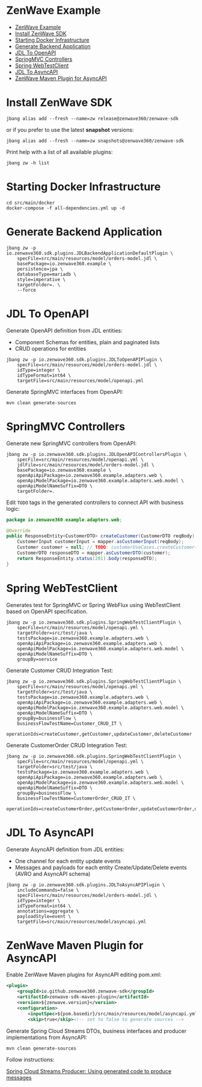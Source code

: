 # ZenWave Example

<!-- TOC -->
- [ZenWave Example](#zenwave-example)
- [Install ZenWave SDK](#install-zenwave-sdk)
- [Starting Docker Infrastructure](#starting-docker-infrastructure)
- [Generate Backend Application](#generate-backend-application)
- [JDL To OpenAPI](#jdl-to-openapi)
- [SpringMVC Controllers](#springmvc-controllers)
- [Spring WebTestClient](#spring-webtestclient)
- [JDL To AsyncAPI](#jdl-to-asyncapi)
- [ZenWave Maven Plugin for AsyncAPI](#zenwave-maven-plugin-for-asyncapi)
<!-- TOC -->

# Install ZenWave SDK

```shell
jbang alias add --fresh --name=zw release@zenwave360/zenwave-sdk
```

or if you prefer to use the latest **snapshot** versions:

```shell
jbang alias add --fresh --name=zw snapshots@zenwave360/zenwave-sdk
```
Print help with a list of all available plugins:

```shell
jbang zw -h list
```

# Starting Docker Infrastructure

```shell
cd src/main/docker
docker-compose -f all-dependencies.yml up -d
```

# Generate Backend Application

```shell
jbang zw -p io.zenwave360.sdk.plugins.JDLBackendApplicationDefaultPlugin \
    specFile=src/main/resources/model/orders-model.jdl \
    basePackage=io.zenwave360.example \
    persistence=jpa \
    databaseType=mariadb \
    style=imperative \
    targetFolder=. \
    --force
```

# JDL To OpenAPI

Generate OpenAPI definition from JDL entities:

- Component Schemas for entities, plain and paginated lists
- CRUD operations for entities

```shell
jbang zw -p io.zenwave360.sdk.plugins.JDLToOpenAPIPlugin \
    specFile=src/main/resources/model/orders-model.jdl \
    idType=integer \
    idTypeFormat=int64 \
    targetFile=src/main/resources/model/openapi.yml
```
Generate SpringMVC interfaces from OpenAPI:

```shell
mvn clean generate-sources
```
# SpringMVC Controllers

Generate new SpringMVC controllers from OpenAPI:

```shell
jbang zw -p io.zenwave360.sdk.plugins.JDLOpenAPIControllersPlugin \
    specFile=src/main/resources/model/openapi.yml \
    jdlFile=src/main/resources/model/orders-model.jdl \
    basePackage=io.zenwave360.example \
    openApiApiPackage=io.zenwave360.example.adapters.web \
    openApiModelPackage=io.zenwave360.example.adapters.web.model \
    openApiModelNameSuffix=DTO \
    targetFolder=.
```

Edit `TODO` tags in the generated controllers to connect API with business logic:

```java
package io.zenwave360.example.adapters.web;

@Override
public ResponseEntity<CustomerDTO> createCustomer(CustomerDTO reqBody) {
    CustomerInput customerInput = mapper.asCustomerInput(reqBody);
    Customer customer = null; // TODO: customerUseCases.createCustomer(customerInput);
    CustomerDTO responseDTO = mapper.asCustomerDTO(customer);
    return ResponseEntity.status(201).body(responseDTO);
}
```

# Spring WebTestClient

Generates test for SpringMVC or Spring WebFlux using WebTestClient based on OpenAPI specification.

```shell
jbang zw -p io.zenwave360.sdk.plugins.SpringWebTestClientPlugin \
    specFile=src/main/resources/model/openapi.yml \
    targetFolder=src/test/java \
    testsPackage=io.zenwave360.example.adapters.web \
    openApiApiPackage=io.zenwave360.example.adapters.web \
    openApiModelPackage=io.zenwave360.example.adapters.web.model \
    openApiModelNameSuffix=DTO \
    groupBy=service
```

Generate Customer CRUD Integration Test:

```shell
jbang zw -p io.zenwave360.sdk.plugins.SpringWebTestClientPlugin \
    specFile=src/main/resources/model/openapi.yml \
    targetFolder=src/test/java \
    testsPackage=io.zenwave360.example.adapters.web \
    openApiApiPackage=io.zenwave360.example.adapters.web \
    openApiModelPackage=io.zenwave360.example.adapters.web.model \
    openApiModelNameSuffix=DTO \
    groupBy=businessFlow \
    businessFlowTestName=Customer_CRUD_IT \
    operationIds=createCustomer,getCustomer,updateCustomer,deleteCustomer
```

Generate CustomerOrder CRUD Integration Test:

```shell
jbang zw -p io.zenwave360.sdk.plugins.SpringWebTestClientPlugin \
    specFile=src/main/resources/model/openapi.yml \
    targetFolder=src/test/java \
    testsPackage=io.zenwave360.example.adapters.web \
    openApiApiPackage=io.zenwave360.example.adapters.web \
    openApiModelPackage=io.zenwave360.example.adapters.web.model \
    openApiModelNameSuffix=DTO \
    groupBy=businessFlow \
    businessFlowTestName=CustomerOrder_CRUD_IT \
    operationIds=createCustomerOrder,getCustomerOrder,updateCustomerOrder,deleteCustomerOrder
```

# JDL To AsyncAPI

Generate AsyncAPI definition from JDL entities:

- One channel for each entity update events
- Messages and payloads for each entity Create/Update/Delete events (AVRO and AsyncAPI schema)

```shell
jbang zw -p io.zenwave360.sdk.plugins.JDLToAsyncAPIPlugin \
    includeCommands=false \
    specFile=src/main/resources/model/orders-model.jdl \
    idType=integer \
    idTypeFormat=int64 \
    annotations=aggregate \
    payloadStyle=event \
    targetFile=src/main/resources/model/asyncapi.yml
```

# ZenWave Maven Plugin for AsyncAPI

Enable ZenWave Maven plugins for AsyncAPI editing pom.xml:

```xml
<plugin>
    <groupId>io.github.zenwave360.zenwave-sdk</groupId>
    <artifactId>zenwave-sdk-maven-plugin</artifactId>
    <version>${zenwave.version}</version>
    <configuration>
        <inputSpec>${pom.basedir}/src/main/resources/model/asyncapi.yml</inputSpec>
        <skip>true</skip><!-- set to false to generate sources -->
```

Generate Spring Cloud Streams DTOs, business interfaces and producer implementations from AsyncAPI:

```shell
mvn clean generate-sources
```

Follow instructions: 

[Spring Cloud Streams Producer: Using generated code to produce messages](https://zenwave360.github.io/Event-Driven-Architectures/AsyncAPI-Code-Generator#spring-cloud-streams-producer-using-generated-code-to-produce-messages)
